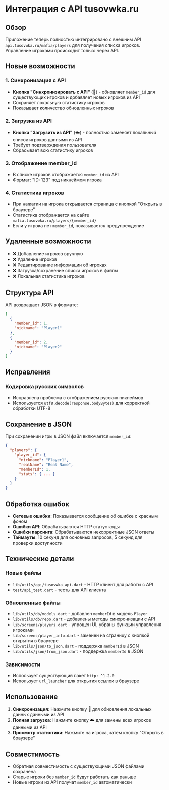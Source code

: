 # Интеграция с API tusovwka.ru

## Обзор

Приложение теперь полностью интегрировано с внешним API `api.tusovwka.ru/mafia/players` для получения списка игроков. Управление игроками происходит только через API.

## Новые возможности

### 1. Синхронизация с API
- **Кнопка "Синхронизировать с API"** (🔄) - обновляет `member_id` для существующих игроков и добавляет новых игроков из API
- Сохраняет локальную статистику игроков
- Показывает количество обновленных игроков

### 2. Загрузка из API
- **Кнопка "Загрузить из API"** (☁️) - полностью заменяет локальный список игроков данными из API
- Требует подтверждения пользователя
- Сбрасывает всю статистику игроков

### 3. Отображение member_id
- В списке игроков отображается `member_id` из API
- Формат: "ID: 123" под никнеймом игрока

### 4. Статистика игроков
- При нажатии на игрока открывается страница с кнопкой "Открыть в браузере"
- Статистика отображается на сайте `mafia.tusovwka.ru/players/{member_id}`
- Если у игрока нет `member_id`, показывается предупреждение

## Удаленные возможности

- ❌ Добавление игроков вручную
- ❌ Удаление игроков
- ❌ Редактирование информации об игроках
- ❌ Загрузка/сохранение списка игроков в файлы
- ❌ Локальная статистика игроков

## Структура API

API возвращает JSON в формате:
```json
[
  {
    "member_id": 1,
    "nickname": "Player1"
  },
  {
    "member_id": 2,
    "nickname": "Player2"
  }
]
```

## Исправления

### Кодировка русских символов
- Исправлена проблема с отображением русских никнеймов
- Используется `utf8.decode(response.bodyBytes)` для корректной обработки UTF-8

## Сохранение в JSON

При сохранении игры в JSON файл включается `member_id`:
```json
{
  "players": {
    "player_id": {
      "nickname": "Player1",
      "realName": "Real Name",
      "memberId": 1,
      "stats": { ... }
    }
  }
}
```

## Обработка ошибок

- **Сетевые ошибки**: Показывается сообщение об ошибке с красным фоном
- **Ошибки API**: Обрабатываются HTTP статус коды
- **Ошибки парсинга**: Обрабатываются некорректные JSON ответы
- **Таймауты**: 10 секунд для основных запросов, 5 секунд для проверки доступности

## Технические детали

### Новые файлы
- `lib/utils/api/tusovwka_api.dart` - HTTP клиент для работы с API
- `test/api_test.dart` - тесты для API клиента

### Обновленные файлы
- `lib/utils/db/models.dart` - добавлен `memberId` в модель `Player`
- `lib/utils/db/repo.dart` - добавлены методы синхронизации с API
- `lib/screens/players.dart` - упрощен UI, убраны функции управления игроками
- `lib/screens/player_info.dart` - заменен на страницу с кнопкой открытия в браузере
- `lib/utils/json/to_json.dart` - поддержка `memberId` в JSON
- `lib/utils/json/from_json.dart` - поддержка `memberId` в JSON

### Зависимости
- Использует существующий пакет `http: ^1.2.0`
- Использует `url_launcher` для открытия ссылок в браузере

## Использование

1. **Синхронизация**: Нажмите кнопку 🔄 для обновления локальных данных данными из API
2. **Полная загрузка**: Нажмите кнопку ☁️ для замены всех игроков данными из API
3. **Просмотр статистики**: Нажмите на игрока, затем кнопку "Открыть в браузере"

## Совместимость

- Обратная совместимость с существующими JSON файлами сохранена
- Старые игроки без `member_id` будут работать как раньше
- Новые игроки из API получат `member_id` автоматически
